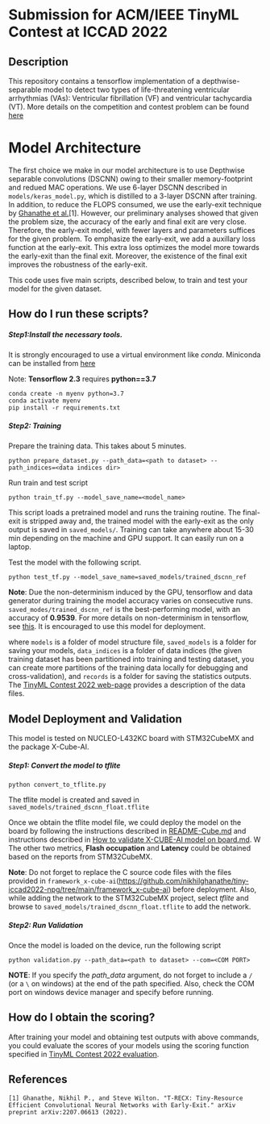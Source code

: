 
# Submission for ACM/IEEE TinyML Contest at ICCAD 2022

## Description

This repository contains a tensorflow implementation of a depthwise-separable model to detect two types of life-threatening ventricular arrhythmias (VAs):  Ventricular fibrillation (VF) and ventricular tachycardia (VT). More details on the competition and contest problem can be found [here](https://tinymlcontest.github.io/TinyML-Design-Contest/Problems.html)

# Model Architecture
The first choice we make in our model architecture is to use Depthwise separable convolutions (DSCNN) owing to their smaller memory-footprint and redued MAC operations. We use 6-layer DSCNN described in `models/keras_model.py`, which is distilled to a 3-layer DSCNN after training. In addition, to reduce the FLOPS consumed, we use the early-exit technique by [Ghanathe et al.](https://arxiv.org/abs/2207.06613)[1]. However, our preliminary analyses showed that given the problem size, the accuracy of the early and final exit are very close. Therefore, the early-exit model, with fewer layers and parameters suffices for the given problem. To emphasize the early-exit, we add a auxillary loss function at the early-exit. This extra loss optimizes the model more towards the early-exit than the final exit. Moreover, the existence of the final exit improves the robustness of the early-exit. 


This code uses five main scripts, described below, to train and test your model for the given dataset.

## How do I run these scripts?

##### Step1:Install the necessary tools. 
It is strongly encouraged to use a virtual environment like *conda*. Miniconda can be installed from [here](https://docs.conda.io/en/latest/miniconda.html)

Note: **Tensorflow 2.3** requires **python==3.7**

    conda create -n myenv python=3.7
    conda activate myenv
    pip install -r requirements.txt

##### Step2: Training
Prepare the training data. This takes about 5 minutes.

    python prepare_dataset.py --path_data=<path to dataset> --path_indices=<data indices dir>

Run train and test script
    
    python train_tf.py --model_save_name=<model_name>
This script loads a pretrained model and runs the training routine. The final-exit is stripped away and, the trained model with the early-exit as the only output is saved in `saved_models/`. Training can take anywhere about 15-30 min depending on the machine and GPU support. It can easily run on a laptop.

Test the model with the following script.
    
    python test_tf.py --model_save_name=saved_models/trained_dscnn_ref
    

**Note**: Due the non-determinism induced by the GPU, tensorflow and data generator during training the model accuracy varies on consecutive runs. `saved_modes/trained_dscnn_ref` is the best-performing model, with an accuracy of **0.9539**. For more details on non-determinism in tensorflow, see [this](https://www.tensorflow.org/api_docs/python/tf/config/experimental/enable_op_determinism). It is encouraged to use this model for deployment.

where `models` is a folder of model structure file, `saved_models` is a folder for saving your models, `data_indices` is a folder of data indices (the given training dataset has been partitioned into training and testing dataset, you can create more partitions of the training data locally for debugging and cross-validation), and `records` is a folder for saving the statistics outputs. The [TinyML Contest 2022 web-page](https://tinymlcontest.github.io/TinyML-Design-Contest/Problems.html) provides a description of the data files.


## Model Deployment and Validation
This model is tested on NUCLEO-L432KC board with STM32CubeMX and the package X-Cube-AI.
##### Step1: Convert the model to tflite

    python convert_to_tflite.py

The tflite model is created and saved in `saved_models/trained_dscnn_float.tflite`

Once we obtain the tflite model file, we could deploy the model on the board by following the instructions described in [README-Cube.md](https://github.com/nikhilghanathe/tiny-iccad2022-npg/blob/main/README-Cube.md) and instructions described in  [How to validate X-CUBE-AI model on board.md](https://github.com/nikhilghanathe/tiny-iccad2022-npg/blob/main/How%20to%20validate%20X-CUBE-AI%20model%20on%20board.md). W
The other two metrics, **Flash occupation** and **Latency** could be obtained based on the reports from STM32CubeMX. 

**Note**: Do not forget to replace the C source code files with the files provided in `framework_x-cube-ai`(https://github.com/nikhilghanathe/tiny-iccad2022-npg/tree/main/framework_x-cube-ai) before deployment. Also, while adding the network to the STM32CubeMX project, select *tflite* and browse to `saved_models/trained_dscnn_float.tflite` to add the network.


##### Step2: Run Validation
Once the model is loaded on the device, run the following script
    
    python validation.py --path_data=<path to dataset> --com=<COM PORT>
    
**NOTE**: If you specify the *path_data* argument, do not forget to include a `/` (or a `\` on windows) at the end of the path specified. Also, check the COM port on windows device manager and specify before running.



## How do I obtain the scoring?
After training your model and obtaining test outputs with above commands, you could evaluate the scores of your models using the scoring function specified in [TinyML Contest 2022 evaluation](https://tinymlcontest.github.io/TinyML-Design-Contest/Problems.html). 

## References
    [1] Ghanathe, Nikhil P., and Steve Wilton. "T-RECX: Tiny-Resource Efficient Convolutional Neural Networks with Early-Exit." arXiv preprint arXiv:2207.06613 (2022).